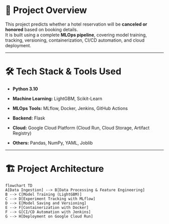 # 📍 Project Overview

This project predicts whether a hotel reservation will be **canceled or honored** based on booking details.  
It is built using a complete **MLOps pipeline**, covering model training, tracking, versioning, containerization, CI/CD automation, and cloud deployment.

---

# 🛠️ Tech Stack & Tools Used

- **Python 3.10**

- **Machine Learning:** LightGBM, Scikit-Learn

- **MLOps Tools:** MLflow, Docker, Jenkins, GitHub Actions

- **Backend:** Flask

- **Cloud:** Google Cloud Platform (Cloud Run, Cloud Storage, Artifact Registry)

- **Others:** Pandas, NumPy, YAML, Joblib

---

# 🏗️ Project Architecture

```mermaid
flowchart TD
A[Data Ingestion] --> B[Data Processing & Feature Engineering]
B --> C[Model Training (LightGBM)]
C --> D[Experiment Tracking with MLflow]
D --> E[Model Saving and Versioning]
E --> F[Containerization with Docker]
F --> G[CI/CD Automation with Jenkins]
G --> H[Deployment on Google Cloud Run]
